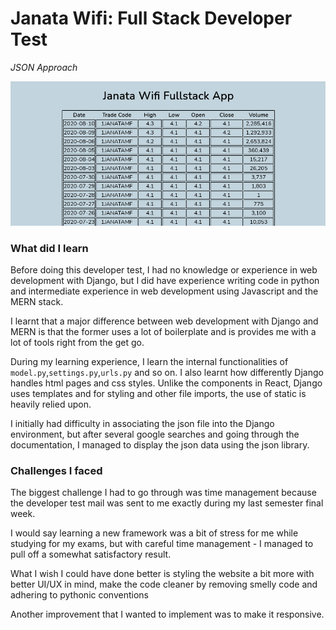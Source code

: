 # Janata Wifi: Full Stack Developer Test
_JSON Approach_

![json-app](./visualize/json.png)

### What did I learn

Before doing this developer test, I had no knowledge or experience in web development with Django, but I did have experience writing code in python and intermediate experience in web development using Javascript and the MERN stack.

I learnt that a major difference between web development with Django and MERN is that the former uses a lot of boilerplate and is provides me with a lot of tools right from the get go.

During my learning experience, I learn the internal functionalities of `model.py`,`settings.py`,`urls.py` and so on. 
I also learnt how differently Django handles html pages and css styles. Unlike the components in React, Django uses templates and for styling and other file imports, the use of static is heavily relied upon.

I initially had difficulty in associating the json file into the Django environment, but after several google searches and going through the documentation, I managed to display the json data using the json library.

### Challenges I faced

The biggest challenge I had to go through was time management because the developer test mail was sent to me exactly during my last semester final week. 

I would say learning a new framework was a bit of stress for me while studying for my exams, but with careful time management - I managed to pull off a somewhat satisfactory result.

What I wish I could have done better is styling the website a bit more with better UI/UX in mind, make the code cleaner by removing smelly code and adhering to pythonic conventions 

Another improvement that I wanted to implement was to make it responsive. 
